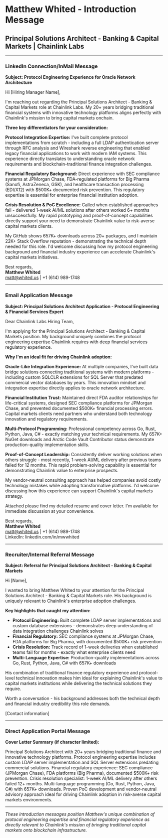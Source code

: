 # Matthew Whited - Introduction Message
## Principal Solutions Architect - Banking & Capital Markets | Chainlink Labs

---

### LinkedIn Connection/InMail Message

**Subject: Protocol Engineering Experience for Oracle Network Architecture**

Hi [Hiring Manager Name],

I'm reaching out regarding the Principal Solutions Architect - Banking & Capital Markets role at Chainlink Labs. My 20+ years bridging traditional financial systems with innovative technology platforms aligns perfectly with Chainlink's mission to bring capital markets onchain.

**Three key differentiators for your consideration:**

**Protocol Integration Expertise:** I've built complete protocol implementations from scratch - including a full LDAP authentication server through RFC analysis and Wireshark reverse engineering that enabled legacy financial applications to work with modern IAM systems. This experience directly translates to understanding oracle network requirements and blockchain-traditional finance integration challenges.

**Financial Regulatory Background:** Direct experience with SEC compliance systems at JPMorgan Chase, FDA-regulated platforms for Big Pharma (Sanofi, AstraZeneca, GSK), and healthcare transaction processing (EDI/X12) with $500K+ documented risk prevention. This regulatory expertise is essential for enterprise financial institution adoption.

**Crisis Resolution & PoC Excellence:** Called when established approaches fail - delivered 1-week AI/ML solutions after others worked 6+ months unsuccessfully. My rapid prototyping and proof-of-concept capabilities directly support your need to demonstrate Chainlink value to risk-averse capital markets clients.

My GitHub shows 657K+ downloads across 20+ packages, and I maintain 22K+ Stack Overflow reputation - demonstrating the technical depth needed for this role. I'd welcome discussing how my protocol engineering background and financial industry experience can accelerate Chainlink's capital markets initiatives.

Best regards,  
**Matthew Whited**  
matt@whited.us | +1 (614) 989-1748

---

### Email Application Message

**Subject: Principal Solutions Architect Application - Protocol Engineering & Financial Services Expert**

Dear Chainlink Labs Hiring Team,

I'm applying for the Principal Solutions Architect - Banking & Capital Markets position. My background uniquely combines the protocol engineering expertise Chainlink requires with deep financial services regulatory experience.

**Why I'm an ideal fit for driving Chainlink adoption:**

**Oracle-Like Integration Experience:** At multiple companies, I've built data bridge solutions connecting traditional systems with modern platforms - including custom SQLCLR extensions for SQL Server that predated commercial vector databases by years. This innovation mindset and integration expertise directly applies to oracle network architecture.

**Financial Institution Trust:** Maintained direct FDA auditor relationships for life-critical systems, designed SEC compliance platforms for JPMorgan Chase, and prevented documented $500K+ financial processing errors. Capital markets clients need partners who understand both technology innovation and regulatory requirements.

**Multi-Protocol Programming:** Professional competency across Go, Rust, Python, Java, C# - exactly matching your technical requirements. My 657K+ NuGet downloads and Arctic Code Vault Contributor status demonstrate production-quality implementation skills.

**Proof-of-Concept Leadership:** Consistently deliver working solutions when others struggle - most recently, 1-week AI/ML delivery after previous teams failed for 12 months. This rapid problem-solving capability is essential for demonstrating Chainlink value to enterprise prospects.

My vendor-neutral consulting approach has helped companies avoid costly technology mistakes while adopting transformative platforms. I'd welcome discussing how this experience can support Chainlink's capital markets strategy.

Attached please find my detailed resume and cover letter. I'm available for immediate discussion at your convenience.

Best regards,  
**Matthew Whited**  
matt@whited.us | +1 (614) 989-1748  
LinkedIn: linkedin.com/in/mwwhited

---

### Recruiter/Internal Referral Message

**Subject: Referral for Principal Solutions Architect - Banking & Capital Markets**

Hi [Name],

I wanted to bring Matthew Whited to your attention for the Principal Solutions Architect - Banking & Capital Markets role. His background is uniquely relevant to Chainlink's enterprise adoption challenges.

**Key highlights that caught my attention:**

- **Protocol Engineering:** Built complete LDAP server implementations and custom database extensions - demonstrates deep understanding of data integration challenges Chainlink solves
- **Financial Regulatory:** SEC compliance systems at JPMorgan Chase, FDA platforms for Big Pharma, with documented $500K+ risk prevention
- **Crisis Resolution:** Track record of 1-week deliveries when established teams fail for months - exactly what enterprise clients need
- **Multi-Language Expertise:** Production-quality implementations across Go, Rust, Python, Java, C# with 657K+ downloads

His combination of traditional finance regulatory experience and protocol-level technical innovation makes him ideal for explaining Chainlink's value to capital markets institutions while delivering the technical solutions they require.

Worth a conversation - his background addresses both the technical depth and financial industry credibility this role demands.

[Contact information]

---

### Direct Application Portal Message

**Cover Letter Summary (if character limited):**

Principal Solutions Architect with 20+ years bridging traditional finance and innovative technology platforms. Protocol engineering expertise includes custom LDAP server implementation and SQL Server extensions predating commercial solutions. Financial regulatory experience: SEC compliance (JPMorgan Chase), FDA platforms (Big Pharma), documented $500K+ risk prevention. Crisis resolution specialist: 1-week AI/ML delivery after others failed 12+ months. Multi-language programming (Go, Rust, Python, Java, C#) with 657K+ downloads. Proven PoC development and vendor-neutral advisory approach ideal for driving Chainlink adoption in risk-averse capital markets environments.

---

*These introduction messages position Matthew's unique combination of protocol engineering expertise and financial regulatory experience as directly relevant to Chainlink's mission of bringing traditional capital markets onto blockchain infrastructure.*